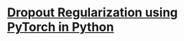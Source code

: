 # [Dropout Regularization using PyTorch in Python](https://www.thepythoncode.com/article/dropout-regularization-in-pytorch)